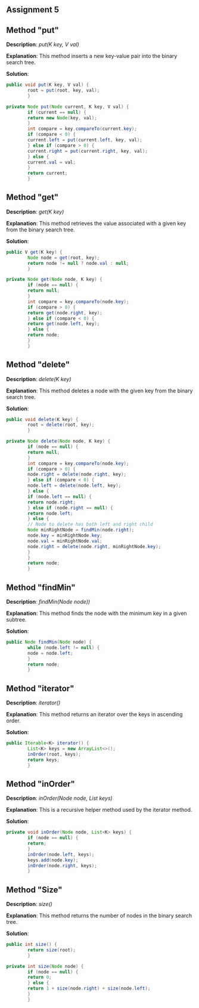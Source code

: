 ## Assignment 5
## Method "put"
**Description**: *put(K key, V val)*

**Explanation**: This method inserts a new key-value pair into the binary search tree.

**Solution**:
```java
public void put(K key, V val) {
        root = put(root, key, val);
        }

private Node put(Node current, K key, V val) {
        if (current == null) {
        return new Node(key, val);
        }
        int compare = key.compareTo(current.key);
        if (compare < 0) {
        current.left = put(current.left, key, val);
        } else if (compare > 0) {
        current.right = put(current.right, key, val);
        } else {
        current.val = val;
        }
        return current;
        }
```
## Method "get"
**Description**: *get(K key)*

**Explanation**: This method retrieves the value associated with a given key from the binary search tree.

**Solution**:
```java
public V get(K key) {
        Node node = get(root, key);
        return node != null ? node.val : null;
        }

private Node get(Node node, K key) {
        if (node == null) {
        return null;
        }
        int compare = key.compareTo(node.key);
        if (compare > 0) {
        return get(node.right, key);
        } else if (compare < 0) {
        return get(node.left, key);
        } else {
        return node;
        }
        }
```
## Method "delete"
**Description**: *delete(K key)*

**Explanation**: This method deletes a node with the given key from the binary search tree.

**Solution**:
```java
public void delete(K key) {
        root = delete(root, key);
        }

private Node delete(Node node, K key) {
        if (node == null) {
        return null;
        }
        int compare = key.compareTo(node.key);
        if (compare > 0) {
        node.right = delete(node.right, key);
        } else if (compare < 0) {
        node.left = delete(node.left, key);
        } else {
        if (node.left == null) {
        return node.right;
        } else if (node.right == null) {
        return node.left;
        } else {
        // Node to delete has both left and right child
        Node minRightNode = findMin(node.right);
        node.key = minRightNode.key;
        node.val = minRightNode.val;
        node.right = delete(node.right, minRightNode.key);
        }
        }
        return node;
        }
```
## Method "findMin"
**Description**: *findMin(Node node))*

**Explanation**: This method finds the node with the minimum key in a given subtree.

**Solution**:
```java
public Node findMin(Node node) {
        while (node.left != null) {
        node = node.left;
        }
        return node;
        }
```
## Method "iterator"
**Description**: *iterator()*

**Explanation**: This method returns an iterator over the keys in ascending order.

**Solution**:
```java
public Iterable<K> iterator() {
        List<K> keys = new ArrayList<>();
        inOrder(root, keys);
        return keys;
        }
```
## Method "inOrder"
**Description**: *inOrder(Node node, List<K> keys)*

**Explanation**: This is a recursive helper method used by the iterator method.

**Solution**:
```java
private void inOrder(Node node, List<K> keys) {
        if (node == null) {
        return;
        }
        inOrder(node.left, keys);
        keys.add(node.key);
        inOrder(node.right, keys);
        }
```
## Method "Size"
**Description**: *size()*

**Explanation**: This method returns the number of nodes in the binary search tree.

**Solution**:
```java
public int size() {
        return size(root);
        }

private int size(Node node) {
        if (node == null) {
        return 0;
        } else {
        return 1 + size(node.right) + size(node.left);
        }
        }
```

